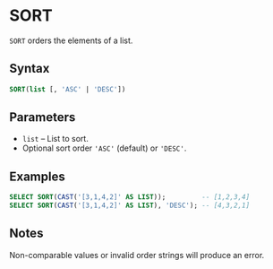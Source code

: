 # SORT

`SORT` orders the elements of a list.

## Syntax

```sql
SORT(list [, 'ASC' | 'DESC'])
```

## Parameters

- `list` – List to sort.
- Optional sort order `'ASC'` (default) or `'DESC'`.

## Examples

```sql
SELECT SORT(CAST('[3,1,4,2]' AS LIST));         -- [1,2,3,4]
SELECT SORT(CAST('[3,1,4,2]' AS LIST), 'DESC'); -- [4,3,2,1]
```

## Notes

Non-comparable values or invalid order strings will produce an error.
